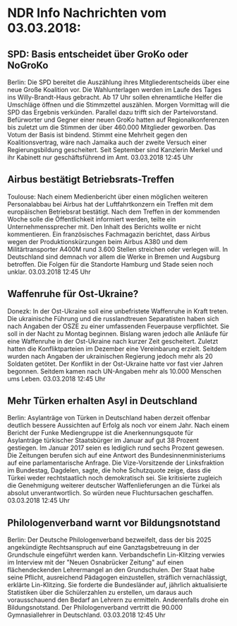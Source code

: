 # NDR Info Nachrichten vom 03.03.2018:


## SPD: Basis entscheidet über GroKo oder NoGroKo
Berlin: Die SPD bereitet die Auszählung ihres Mitgliederentscheids über eine neue Große Koalition vor. Die Wahlunterlagen werden im Laufe des Tages ins Willy-Brandt-Haus gebracht. Ab 17 Uhr sollen ehrenamtliche Helfer die Umschläge öffnen und die Stimmzettel auszählen. Morgen Vormittag will die SPD das Ergebnis verkünden. Parallel dazu trifft sich der Parteivorstand. Befürworter und Gegner einer neuen GroKo hatten auf Regionalkonferenzen bis zuletzt um die Stimmen der über 460.000 Mitglieder geworben. Das Votum der Basis ist bindend. Stimmt eine Mehrheit gegen den Koalitionsvertrag, wäre nach Jamaika auch der zweite Versuch einer Regierungsbildung gescheitert. Seit September sind Kanzlerin Merkel und ihr Kabinett nur geschäftsführend im Amt. 03.03.2018 12:45 Uhr 

## Airbus bestätigt Betriebsrats-Treffen
Toulouse: Nach einem Medienbericht über einen möglichen weiteren Personalabbau bei Airbus hat der Luftfahrtkonzern ein Treffen mit dem europäischen Betriebsrat bestätigt. Nach dem Treffen in der kommenden Woche solle die Öffentlichkeit informiert werden, teilte ein Unternehmenssprecher mit. Den Inhalt des Berichts wollte er nicht kommentieren. Ein französisches Fachmagazin berichtet, dass Airbus wegen der Produktionskürzungen beim Airbus A380 und dem Militärtransporter A400M rund 3.600 Stellen streichen oder verlegen will. In Deutschland sind demnach vor allem die Werke in Bremen und Augsburg betroffen. Die Folgen für die Standorte Hamburg und Stade seien noch unklar. 03.03.2018 12:45 Uhr 

## Waffenruhe für Ost-Ukraine?
Donezk: In der Ost-Ukraine soll eine unbefristete Waffenruhe in Kraft treten. Die ukrainische Führung und die russlandtreuen Separatisten haben sich nach Angaben der OSZE zu einer umfassenden Feuerpause verpflichtet. Sie soll in der Nacht zu Montag beginnen. Bislang waren jedoch alle Anläufe für eine Waffenruhe in der Ost-Ukraine nach kurzer Zeit gescheitert. Zuletzt hatten die Konfliktparteien im Dezember eine Vereinbarung erzielt. Seitdem wurden nach Angaben der ukrainischen Regierung jedoch mehr als 20 Soldaten getötet. Der Konflikt in der Ost-Ukraine hatte vor fast vier Jahren begonnen. Seitdem kamen nach UN-Angaben mehr als 10.000 Menschen ums Leben. 03.03.2018 12:45 Uhr 

## Mehr Türken erhalten Asyl in Deutschland
Berlin: 	Asylanträge von Türken in Deutschland haben derzeit offenbar deutlich bessere Aussichten auf Erfolg als noch vor einem Jahr. Nach einem Bericht der Funke Mediengruppe ist die Anerkennungsquote für Asylanträge türkischer Staatsbürger im Januar auf gut 38 Prozent gestiegen. Im Januar 2017 seien es lediglich rund sechs Prozent gewesen. Die Zeitungen berufen sich auf eine Antwort des Bundesinnenministeriums auf eine parlamentarische Anfrage. Die Vize-Vorsitzende der Linksfraktion im Bundestag, Dagdelen, sagte, die hohe Schutzquote zeige, dass die Türkei weder rechtstaatlich noch demokratisch sei. Sie kritisierte zugleich die Genehmigung weiterer deutscher Waffenlieferungen an die Türkei als absolut unverantwortlich. So würden neue Fluchtursachen geschaffen. 03.03.2018 12:45 Uhr 

## Philologenverband warnt vor Bildungsnotstand
Berlin: Der Deutsche Philologenverband bezweifelt, dass der bis 2025 angekündigte Rechtsanspruch auf eine Ganztagsbetreuung in der Grundschule eingeführt werden kann. Verbandschefin Lin-Klitzing verwies im Interview mit der "Neuen Osnabrücker Zeitung" auf einen flächendeckenden Lehrermangel an den Grundschulen. Der Staat habe seine Pflicht, ausreichend Pädagogen einzustellen, sträflich vernachlässigt, erklärte Lin-Klitzing. Sie forderte die Bundesländer auf, jährlich aktualisierte Statistiken über die Schülerzahlen zu erstellen, um daraus auch vorausschauend den Bedarf an Lehrern zu ermitteln. Anderenfalls drohe ein Bildungsnotstand. Der Philologenverband vertritt die 90.000 Gymnasiallehrer in Deutschland. 03.03.2018 12:45 Uhr 
